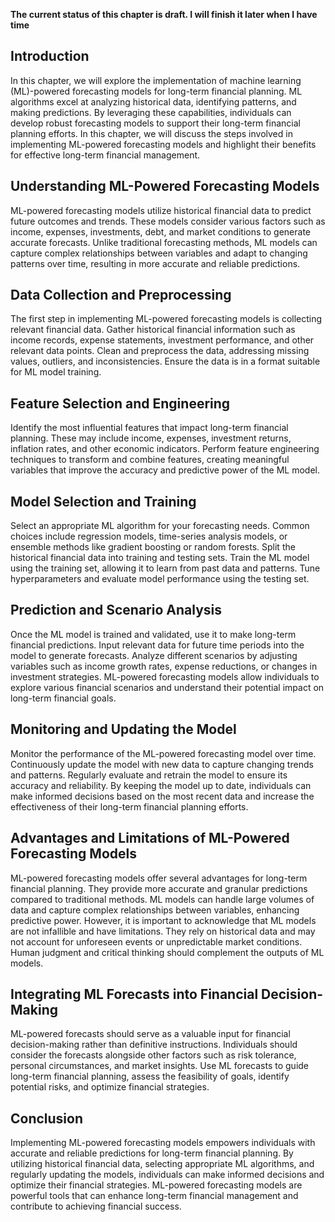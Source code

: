 **The current status of this chapter is draft. I will finish it later when I have time**

Introduction
------------

In this chapter, we will explore the implementation of machine learning (ML)-powered forecasting models for long-term financial planning. ML algorithms excel at analyzing historical data, identifying patterns, and making predictions. By leveraging these capabilities, individuals can develop robust forecasting models to support their long-term financial planning efforts. In this chapter, we will discuss the steps involved in implementing ML-powered forecasting models and highlight their benefits for effective long-term financial management.

Understanding ML-Powered Forecasting Models
-------------------------------------------

ML-powered forecasting models utilize historical financial data to predict future outcomes and trends. These models consider various factors such as income, expenses, investments, debt, and market conditions to generate accurate forecasts. Unlike traditional forecasting methods, ML models can capture complex relationships between variables and adapt to changing patterns over time, resulting in more accurate and reliable predictions.

Data Collection and Preprocessing
---------------------------------

The first step in implementing ML-powered forecasting models is collecting relevant financial data. Gather historical financial information such as income records, expense statements, investment performance, and other relevant data points. Clean and preprocess the data, addressing missing values, outliers, and inconsistencies. Ensure the data is in a format suitable for ML model training.

Feature Selection and Engineering
---------------------------------

Identify the most influential features that impact long-term financial planning. These may include income, expenses, investment returns, inflation rates, and other economic indicators. Perform feature engineering techniques to transform and combine features, creating meaningful variables that improve the accuracy and predictive power of the ML model.

Model Selection and Training
----------------------------

Select an appropriate ML algorithm for your forecasting needs. Common choices include regression models, time-series analysis models, or ensemble methods like gradient boosting or random forests. Split the historical financial data into training and testing sets. Train the ML model using the training set, allowing it to learn from past data and patterns. Tune hyperparameters and evaluate model performance using the testing set.

Prediction and Scenario Analysis
--------------------------------

Once the ML model is trained and validated, use it to make long-term financial predictions. Input relevant data for future time periods into the model to generate forecasts. Analyze different scenarios by adjusting variables such as income growth rates, expense reductions, or changes in investment strategies. ML-powered forecasting models allow individuals to explore various financial scenarios and understand their potential impact on long-term financial goals.

Monitoring and Updating the Model
---------------------------------

Monitor the performance of the ML-powered forecasting model over time. Continuously update the model with new data to capture changing trends and patterns. Regularly evaluate and retrain the model to ensure its accuracy and reliability. By keeping the model up to date, individuals can make informed decisions based on the most recent data and increase the effectiveness of their long-term financial planning efforts.

Advantages and Limitations of ML-Powered Forecasting Models
-----------------------------------------------------------

ML-powered forecasting models offer several advantages for long-term financial planning. They provide more accurate and granular predictions compared to traditional methods. ML models can handle large volumes of data and capture complex relationships between variables, enhancing predictive power. However, it is important to acknowledge that ML models are not infallible and have limitations. They rely on historical data and may not account for unforeseen events or unpredictable market conditions. Human judgment and critical thinking should complement the outputs of ML models.

Integrating ML Forecasts into Financial Decision-Making
-------------------------------------------------------

ML-powered forecasts should serve as a valuable input for financial decision-making rather than definitive instructions. Individuals should consider the forecasts alongside other factors such as risk tolerance, personal circumstances, and market insights. Use ML forecasts to guide long-term financial planning, assess the feasibility of goals, identify potential risks, and optimize financial strategies.

Conclusion
----------

Implementing ML-powered forecasting models empowers individuals with accurate and reliable predictions for long-term financial planning. By utilizing historical financial data, selecting appropriate ML algorithms, and regularly updating the models, individuals can make informed decisions and optimize their financial strategies. ML-powered forecasting models are powerful tools that can enhance long-term financial management and contribute to achieving financial success.
